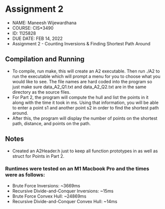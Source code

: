 # Assignment 2

- NAME: Maneesh Wijewardhana
- COURSE: CIS\*3490
- ID: 1125828
- DUE DATE: FEB 14, 2022
- Assignment 2 - Counting Inversions & Finding Shortest Path Around

## Compilation and Running

- To compile, run make, this will create an A2 executable. Then run ./A2 to run the executable which will prompt a menu for you to choose what you would like to see. The file names are hard coded into the program so just make sure data_A2_Q1.txt and data_A2_Q2.txt are in the same directory as the source files.
- For Part 2, the program will compute the hull and list the points in it along with the time it took in ms. Using that information, you will be able to enter a point s1 and another point s2 in order to find the shortest path around.
- After this, the program will display the number of points on the shortest path, distance, and points on the path.

## Notes

- Created an A2Header.h just to keep all function prototypes in as well as struct for Points in Part 2.

### Runtimes were tested on an M1 Macbook Pro and the times were as follows:

- Brute Force Inversions: ~3669ms
- Recursive Divide-and-Conquer Inversions: ~15ms
- Brute Force Convex Hull: ~24869ms
- Recursive Divide-and-Conquer Convex Hull: ~14ms
